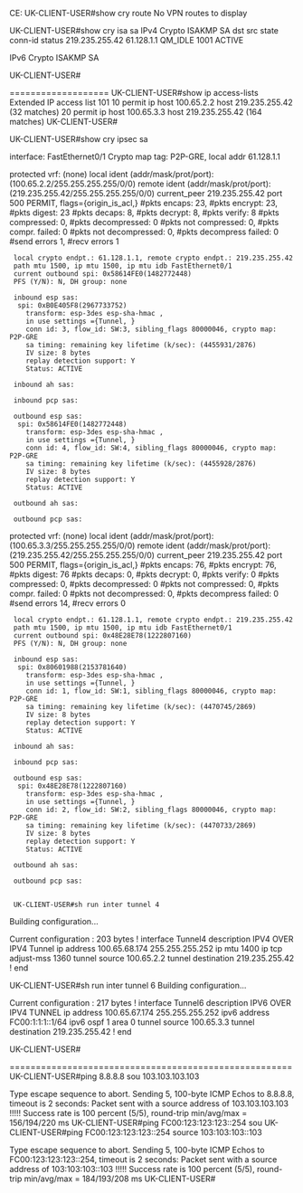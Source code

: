 CE:
 UK-CLIENT-USER#show cry route 
No VPN routes to display

UK-CLIENT-USER#show cry isa sa
IPv4 Crypto ISAKMP SA
dst             src             state          conn-id status
219.235.255.42  61.128.1.1      QM_IDLE           1001 ACTIVE

IPv6 Crypto ISAKMP SA

UK-CLIENT-USER#

===================
UK-CLIENT-USER#show ip access-lists 
Extended IP access list 101
    10 permit ip host 100.65.2.2 host 219.235.255.42 (32 matches)
    20 permit ip host 100.65.3.3 host 219.235.255.42 (164 matches)
UK-CLIENT-USER#



UK-CLIENT-USER#show cry ipsec sa

interface: FastEthernet0/1
    Crypto map tag: P2P-GRE, local addr 61.128.1.1

   protected vrf: (none)
   local  ident (addr/mask/prot/port): (100.65.2.2/255.255.255.255/0/0)
   remote ident (addr/mask/prot/port): (219.235.255.42/255.255.255.255/0/0)
   current_peer 219.235.255.42 port 500
     PERMIT, flags={origin_is_acl,}
    #pkts encaps: 23, #pkts encrypt: 23, #pkts digest: 23
    #pkts decaps: 8, #pkts decrypt: 8, #pkts verify: 8
    #pkts compressed: 0, #pkts decompressed: 0
    #pkts not compressed: 0, #pkts compr. failed: 0
    #pkts not decompressed: 0, #pkts decompress failed: 0
    #send errors 1, #recv errors 1

     local crypto endpt.: 61.128.1.1, remote crypto endpt.: 219.235.255.42
     path mtu 1500, ip mtu 1500, ip mtu idb FastEthernet0/1
     current outbound spi: 0x58614FE0(1482772448)
     PFS (Y/N): N, DH group: none

     inbound esp sas:
      spi: 0xB0E405F8(2967733752)
        transform: esp-3des esp-sha-hmac ,
        in use settings ={Tunnel, }
        conn id: 3, flow_id: SW:3, sibling_flags 80000046, crypto map: P2P-GRE
        sa timing: remaining key lifetime (k/sec): (4455931/2876)
        IV size: 8 bytes
        replay detection support: Y
        Status: ACTIVE

     inbound ah sas:

     inbound pcp sas:

     outbound esp sas:
      spi: 0x58614FE0(1482772448)
        transform: esp-3des esp-sha-hmac ,
        in use settings ={Tunnel, }
        conn id: 4, flow_id: SW:4, sibling_flags 80000046, crypto map: P2P-GRE
        sa timing: remaining key lifetime (k/sec): (4455928/2876)
        IV size: 8 bytes
        replay detection support: Y
        Status: ACTIVE

     outbound ah sas:
          
     outbound pcp sas:

   protected vrf: (none)
   local  ident (addr/mask/prot/port): (100.65.3.3/255.255.255.255/0/0)
   remote ident (addr/mask/prot/port): (219.235.255.42/255.255.255.255/0/0)
   current_peer 219.235.255.42 port 500
     PERMIT, flags={origin_is_acl,}
    #pkts encaps: 76, #pkts encrypt: 76, #pkts digest: 76
    #pkts decaps: 0, #pkts decrypt: 0, #pkts verify: 0
    #pkts compressed: 0, #pkts decompressed: 0
    #pkts not compressed: 0, #pkts compr. failed: 0
    #pkts not decompressed: 0, #pkts decompress failed: 0
    #send errors 14, #recv errors 0

     local crypto endpt.: 61.128.1.1, remote crypto endpt.: 219.235.255.42
     path mtu 1500, ip mtu 1500, ip mtu idb FastEthernet0/1
     current outbound spi: 0x48E28E78(1222807160)
     PFS (Y/N): N, DH group: none

     inbound esp sas:
      spi: 0x80601988(2153781640)
        transform: esp-3des esp-sha-hmac ,
        in use settings ={Tunnel, }
        conn id: 1, flow_id: SW:1, sibling_flags 80000046, crypto map: P2P-GRE
        sa timing: remaining key lifetime (k/sec): (4470745/2869)
        IV size: 8 bytes
        replay detection support: Y
        Status: ACTIVE

     inbound ah sas:

     inbound pcp sas:

     outbound esp sas:
      spi: 0x48E28E78(1222807160)
        transform: esp-3des esp-sha-hmac ,
        in use settings ={Tunnel, }
        conn id: 2, flow_id: SW:2, sibling_flags 80000046, crypto map: P2P-GRE
        sa timing: remaining key lifetime (k/sec): (4470733/2869)
        IV size: 8 bytes
        replay detection support: Y
        Status: ACTIVE

     outbound ah sas:

     outbound pcp sas:


     UK-CLIENT-USER#sh run inter tunnel 4
Building configuration...

Current configuration : 203 bytes
!
interface Tunnel4
 description IPV4 OVER IPV4 Tunnel
 ip address 100.65.68.174 255.255.255.252
 ip mtu 1400
 ip tcp adjust-mss 1360
 tunnel source 100.65.2.2
 tunnel destination 219.235.255.42
 !
end

UK-CLIENT-USER#sh run inter tunnel 6
Building configuration...

Current configuration : 217 bytes
!
interface Tunnel6
 description IPV6 OVER IPV4 TUNNEL
 ip address 100.65.67.174 255.255.255.252
 ipv6 address FC00:1:1:1::1/64
 ipv6 ospf 1 area 0
 tunnel source 100.65.3.3
 tunnel destination 219.235.255.42
 !
end

UK-CLIENT-USER#


======================================================
UK-CLIENT-USER#ping 8.8.8.8 sou 103.103.103.103

Type escape sequence to abort.
Sending 5, 100-byte ICMP Echos to 8.8.8.8, timeout is 2 seconds:
Packet sent with a source address of 103.103.103.103 
!!!!!
Success rate is 100 percent (5/5), round-trip min/avg/max = 156/194/220 ms
UK-CLIENT-USER#ping FC00:123:123:123::254 sou
UK-CLIENT-USER#ping FC00:123:123:123::254 source 103:103:103::103 

Type escape sequence to abort.
Sending 5, 100-byte ICMP Echos to FC00:123:123:123::254, timeout is 2 seconds:
Packet sent with a source address of 103:103:103::103
!!!!!
Success rate is 100 percent (5/5), round-trip min/avg/max = 184/193/208 ms
UK-CLIENT-USER#
